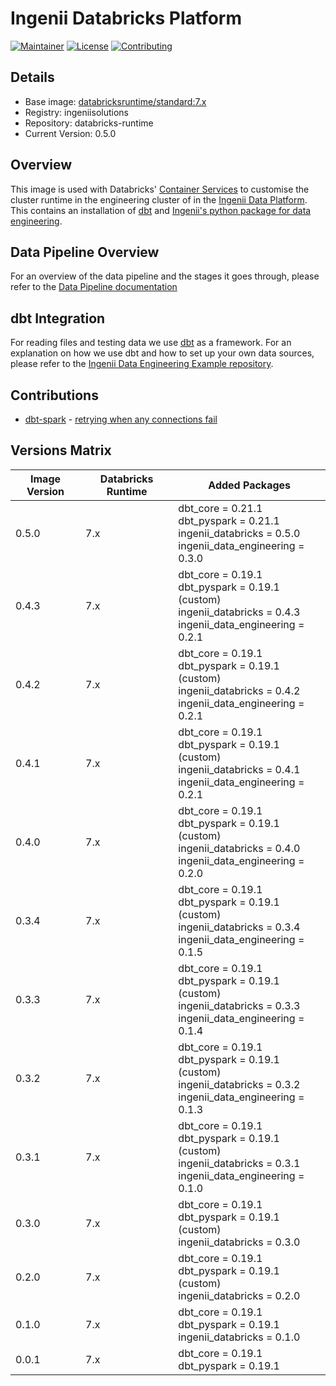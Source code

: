 # Ingenii Databricks Platform

[![Maintainer](https://img.shields.io/badge/maintainer%20-ingenii-orange?style=flat)](https://ingenii.dev/)
[![License](https://img.shields.io/badge/license%20-MPL2.0-orange?style=flat)](https://github.com/ingenii-solutions/terraform-azurerm-key-vault/blob/main/LICENSE)
[![Contributing](https://img.shields.io/badge/howto%20-contribute-blue?style=flat)](https://github.com/ingenii-solutions/data-platform-databricks-runtime/blob/main/CONTRIBUTING.md)

## Details
* Base image: [databricksruntime/standard:7.x](https://hub.docker.com/layers/databricksruntime/standard/7.x/images/sha256-0d51d36c7b927858757fdc828c6a9fd5375b98ffcb186324060d0b334f5149d3?context=explore)
* Registry: ingeniisolutions
* Repository: databricks-runtime
* Current Version: 0.5.0

## Overview

This image is used with Databricks' [Container Services](https://docs.databricks.com/clusters/custom-containers.html) to customise the cluster runtime in the engineering cluster of in the [Ingenii Data Platform](https://ingenii.dev/). This contains an installation of [dbt](https://www.getdbt.com/) and [Ingenii's python package for data engineering](https://github.com/ingenii-solutions/azure-data-platform-data-engineering).

## Data Pipeline Overview

For an overview of the data pipeline and the stages it goes through, please refer to the [Data Pipeline documentation](docs/user/DATAPIPELINE.md)

## dbt Integration

For reading files and testing data we use [dbt](https://www.getdbt.com/) as a framework. For an explanation on how we use dbt and how to set up your own data sources, please refer to the [Ingenii Data Engineering Example repository](https://github.com/ingenii-solutions/azure-data-platform-data-engineering-example).

## Contributions

- [dbt-spark](https://github.com/dbt-labs/dbt-spark) - [retrying when any connections fail](https://github.com/dbt-labs/dbt-spark/pull/194)

## Versions Matrix

| Image Version | Databricks Runtime | Added Packages |
| --- | --- | --- |
| 0.5.0 | 7.x | dbt_core = 0.21.1 <br> dbt_pyspark = 0.21.1 <br> ingenii_databricks = 0.5.0 <br> ingenii_data_engineering = 0.3.0 |
| 0.4.3 | 7.x | dbt_core = 0.19.1 <br> dbt_pyspark = 0.19.1 (custom) <br> ingenii_databricks = 0.4.3 <br> ingenii_data_engineering = 0.2.1 |
| 0.4.2 | 7.x | dbt_core = 0.19.1 <br> dbt_pyspark = 0.19.1 (custom) <br> ingenii_databricks = 0.4.2 <br> ingenii_data_engineering = 0.2.1 |
| 0.4.1 | 7.x | dbt_core = 0.19.1 <br> dbt_pyspark = 0.19.1 (custom) <br> ingenii_databricks = 0.4.1 <br> ingenii_data_engineering = 0.2.1 |
| 0.4.0 | 7.x | dbt_core = 0.19.1 <br> dbt_pyspark = 0.19.1 (custom) <br> ingenii_databricks = 0.4.0 <br> ingenii_data_engineering = 0.2.0 |
| 0.3.4 | 7.x | dbt_core = 0.19.1 <br> dbt_pyspark = 0.19.1 (custom) <br> ingenii_databricks = 0.3.4 <br> ingenii_data_engineering = 0.1.5 |
| 0.3.3 | 7.x | dbt_core = 0.19.1 <br> dbt_pyspark = 0.19.1 (custom) <br> ingenii_databricks = 0.3.3 <br> ingenii_data_engineering = 0.1.4 |
| 0.3.2 | 7.x | dbt_core = 0.19.1 <br> dbt_pyspark = 0.19.1 (custom) <br> ingenii_databricks = 0.3.2 <br> ingenii_data_engineering = 0.1.3 |
| 0.3.1 | 7.x | dbt_core = 0.19.1 <br> dbt_pyspark = 0.19.1 (custom) <br> ingenii_databricks = 0.3.1 <br> ingenii_data_engineering = 0.1.0 |
| 0.3.0 | 7.x | dbt_core = 0.19.1 <br> dbt_pyspark = 0.19.1 (custom) <br> ingenii_databricks = 0.3.0 |
| 0.2.0 | 7.x | dbt_core = 0.19.1 <br> dbt_pyspark = 0.19.1 (custom) <br> ingenii_databricks = 0.2.0 |
| 0.1.0 | 7.x | dbt_core = 0.19.1 <br> dbt_pyspark = 0.19.1 <br> ingenii_databricks = 0.1.0 |
| 0.0.1 | 7.x | dbt_core = 0.19.1 <br> dbt_pyspark = 0.19.1 |
